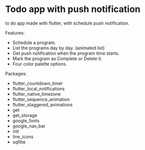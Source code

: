 # Todo app with push notification
to do app made with flutter, with schedule push notification.

Features:
  - Schedule a program.
  - List the programs day by day. (animated list)
  - Get push notification when the program time starts.
  - Mark the program as Complete or Delete it.
  - Four color palette options.

Packages:
  - flutter_countdown_timer
  - flutter_local_notifications
  - flutter_native_timezone
  - flutter_sequence_animation
  - flutter_staggered_animations
  - get
  - get_storage
  - google_fonts
  - google_nav_bar
  - intl
  - line_icons
  - sqflite







